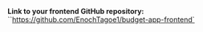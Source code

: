 
 **Link to your frontend GitHub repository:**
 ``https://github.com/EnochTagoe1/budget-app-frontend`